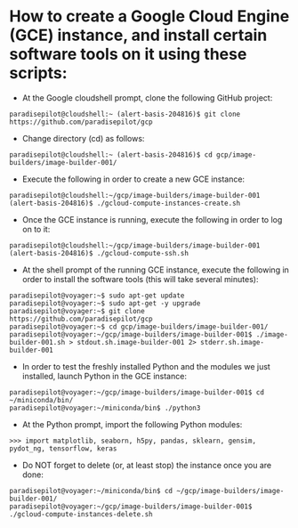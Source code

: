 
How to create a Google Cloud Engine (GCE) instance, and install certain software tools on it using these scripts:
=================================================================================================================

 *  At the Google cloudshell prompt, clone the following GitHub project:
 ~~~
paradisepilot@cloudshell:~ (alert-basis-204816)$ git clone https://github.com/paradisepilot/gcp
 ~~~

 *  Change directory (cd) as follows:
 ~~~
paradisepilot@cloudshell:~ (alert-basis-204816)$ cd gcp/image-builders/image-builder-001/
 ~~~

 *  Execute the following in order to create a new GCE instance:
~~~
paradisepilot@cloudshell:~/gcp/image-builders/image-builder-001 (alert-basis-204816)$ ./gcloud-compute-instances-create.sh
~~~

 *  Once the GCE instance is running, execute the following in order to log on to it:
~~~
paradisepilot@cloudshell:~/gcp/image-builders/image-builder-001 (alert-basis-204816)$ ./gcloud-compute-ssh.sh
~~~

 *  At the shell prompt of the running GCE instance, execute the following in order to install the software tools (this will take several minutes):
~~~
paradisepilot@voyager:~$ sudo apt-get update
paradisepilot@voyager:~$ sudo apt-get -y upgrade
paradisepilot@voyager:~$ git clone https://github.com/paradisepilot/gcp
paradisepilot@voyager:~$ cd gcp/image-builders/image-builder-001/
paradisepilot@voyager:~/gcp/image-builders/image-builder-001$ ./image-builder-001.sh > stdout.sh.image-builder-001 2> stderr.sh.image-builder-001
~~~

 *  In order to test the freshly installed Python and the modules we just installed, launch Python in the GCE instance:
~~~
paradisepilot@voyager:~/gcp/image-builders/image-builder-001$ cd ~/miniconda/bin/
paradisepilot@voyager:~/miniconda/bin$ ./python3
~~~

 *  At the Python prompt, import the following Python modules:
 ~~~
 >>> import matplotlib, seaborn, h5py, pandas, sklearn, gensim, pydot_ng, tensorflow, keras
 ~~~

 *  Do NOT forget to delete (or, at least stop) the instance once you are done:
 ~~~
paradisepilot@voyager:~/miniconda/bin$ cd ~/gcp/image-builders/image-builder-001/
paradisepilot@voyager:~/gcp/image-builders/image-builder-001$ ./gcloud-compute-instances-delete.sh
 ~~~
